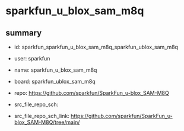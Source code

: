 # sparkfun_u_blox_sam_m8q
 
## summary 
* id: sparkfun_sparkfun_u_blox_sam_m8q_sparkfun_ublox_sam_m8q
* user: sparkfun
* name: sparkfun_u_blox_sam_m8q
* board: sparkfun_ublox_sam_m8q
* repo: https://github.com/sparkfun/SparkFun_u-blox_SAM-M8Q



* src_file_repo_sch: 
* src_file_repo_sch_link: https://github.com/sparkfun/SparkFun_u-blox_SAM-M8Q/tree/main/




